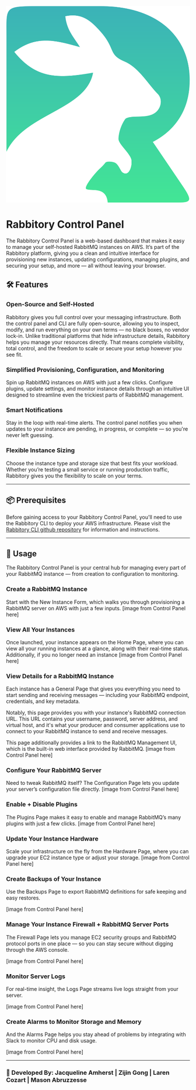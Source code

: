 <a name="top"></a>
![rabbitory logo](https://raw.githubusercontent.com/Rabbitory/rabbitory_control_panel/main/public/rabbitory-logo.png)

# Rabbitory Control Panel

The Rabbitory Control Panel is a web-based dashboard that makes it easy to manage your self-hosted RabbitMQ instances on AWS. It’s part of the Rabbitory platform, giving you a clean and intuitive interface for provisioning new instances, updating configurations, managing plugins, and securing your setup, and more — all without leaving your browser.

## 🛠 Features

### Open-Source and Self-Hosted

Rabbitory gives you full control over your messaging infrastructure. Both the control panel and CLI are fully open-source, allowing you to inspect, modify, and run everything on your own terms — no black boxes, no vendor lock-in. Unlike traditional platforms that hide infrastructure details, Rabbitory helps you manage your resources directly. That means complete visibility, total control, and the freedom to scale or secure your setup however you see fit.

### Simplified Provisioning, Configuration, and Monitoring

Spin up RabbitMQ instances on AWS with just a few clicks. Configure plugins, update settings, and monitor instance details through an intuitive UI designed to streamline even the trickiest parts of RabbitMQ management.

### Smart Notifications

Stay in the loop with real-time alerts. The control panel notifies you when updates to your instance are pending, in progress, or complete — so you're never left guessing.

### Flexible Instance Sizing

Choose the instance type and storage size that best fits your workload. Whether you’re testing a small service or running production traffic, Rabbitory gives you the flexibility to scale on your terms.

---

## 📦 Prerequisites

Before gaining access to your Rabbitory Control Panel, you'll need to use the Rabbitory CLI to deploy your AWS infrastructure. Please visit the [Rabbitory CLI github repository](https://github.com/Rabbitory/rabbitory_cli) for information and instructions.

---

## 🐰 Usage

The Rabbitory Control Panel is your central hub for managing every part of your RabbitMQ instance — from creation to configuration to monitoring.

### Create a RabbitMQ Instance

Start with the New Instance Form, which walks you through provisioning a RabbitMQ server on AWS with just a few inputs.
[image from Control Panel here]

### View All Your Instances

Once launched, your instance appears on the Home Page, where you can view all your running instances at a glance, along with their real-time status. Additionally, if you no longer need an instance
[image from Control Panel here]

### View Details for a RabbitMQ Instance

Each instance has a General Page that gives you everything you need to start sending and receiving messages — including your RabbitMQ endpoint, credentials, and key metadata.

Notably, this page provides you with your instance's RabbitMQ connection URL. This URL contains your username, password, server address, and virtual host, and it's what your producer and consumer applications use to connect to your RabbitMQ instance to send and receive messages.

This page additionally provides a link to the RabbitMQ Management UI, which is the built-in web interface provided by RabbitMQ.
[image from Control Panel here]

### Configure Your RabbitMQ Server

Need to tweak RabbitMQ itself? The Configuration Page lets you update your server’s configuration file directly.
[image from Control Panel here]

### Enable + Disable Plugins

The Plugins Page makes it easy to enable and manage RabbitMQ’s many plugins with just a few clicks.
[image from Control Panel here]

### Update Your Instance Hardware

Scale your infrastructure on the fly from the Hardware Page, where you can upgrade your EC2 instance type or adjust your storage.
[image from Control Panel here]

### Create Backups of Your Instance

Use the Backups Page to export RabbitMQ definitions for safe keeping and easy restores.

[image from Control Panel here]

### Manage Your Instance Firewall + RabbitMQ Server Ports

The Firewall Page lets you manage EC2 security groups and RabbitMQ protocol ports in one place — so you can stay secure without digging through the AWS console.

[image from Control Panel here]

### Monitor Server Logs

For real-time insight, the Logs Page streams live logs straight from your server.

[image from Control Panel here]

### Create Alarms to Monitor Storage and Memory

And the Alarms Page helps you stay ahead of problems by integrating with Slack to monitor CPU and disk usage.

[image from Control Panel here]

---

### 🤝 Developed By: Jacqueline Amherst | Zijin Gong | Laren Cozart | Mason Abruzzesse
